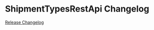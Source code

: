 # ShipmentTypesRestApi Changelog

[Release Changelog](https://github.com/spryker/shipment-types-rest-api/releases)
